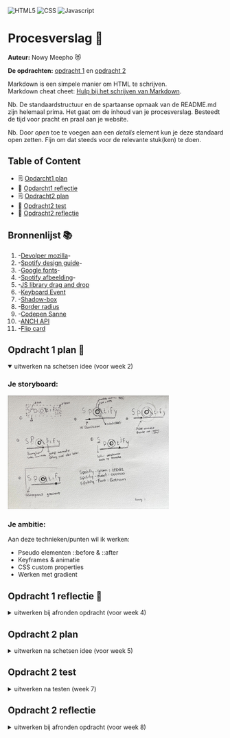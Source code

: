 ![HTML5](https://img.shields.io/badge/HTML5-E34F26?style=for-the-badge&logo=html5&logoColor=white)
![CSS](https://img.shields.io/badge/CSS3-1572B6?style=for-the-badge&logo=css3&logoColor=white)
![Javascript](https://img.shields.io/badge/JavaScript-323330?style=for-the-badge&logo=javascript&logoColor=F7DF1E)

# Procesverslag :page_facing_up:
**Auteur:** Nowy Meepho :heart_eyes_cat:

**De opdrachten:** [opdracht 1](opdracht1/index.html) en [opdracht 2](opdracht2/index.html)


Markdown is een simpele manier om HTML te schrijven.  
Markdown cheat cheet: [Hulp bij het schrijven van Markdown](https://github.com/adam-p/markdown-here/wiki/Markdown-Cheatsheet).

Nb. De standaardstructuur en de spartaanse opmaak van de README.md zijn helemaal prima. Het gaat om de inhoud van je procesverslag. Besteedt de tijd voor pracht en praal aan je website.

Nb. Door *open* toe te voegen aan een *details* element kun je deze standaard open zetten. Fijn om dat steeds voor de relevante stuk(ken) te doen.

## Table of Content

* 🗒️ [Opdarcht1 plan](#plan1)
* 🔄 [Opdarcht1 reflectie](#reflectie1)
* 🗒️ [Opdracht2 plan](#plan2)
* 🧪 [Opdracht2 test](#test2)
* 🔄 [Opdracht2 reflectie](#reflectie2)

## Bronnenlijst :books:
  1. -[Devolper mozilla](https://developer.mozilla.org/en-US/docs/Web/CSS)-
  2. -[Spotify design guide](https://developer.spotify.com/documentation/general/design-and-branding/)-
  3. -[Google fonts](https://fonts.google.com/?query=montserrat)-
  4. -[Spotify afbeelding](https://commons.wikimedia.org/wiki/File:Spotify_logo_without_text.svg)-
  5. -[JS library drag and drop](https://listjs.com/overview/download/)
  6. -[Keyboard Event](https://developer.mozilla.org/en-US/docs/Web/API/KeyboardEvent/code)
  7. -[Shadow-box](https://getcssscan.com/css-box-shadow-examples)
  8. -[Border radius](https://9elements.github.io/fancy-border-radius/#65.81.80.23--542.542)
  9. -[Codepen Sanne](https://codepen.io/shooft)
  10. -[ANCH API](http://acnhapi.com/)
  11. -[Flip card](https://www.smashingmagazine.com/2020/02/magic-flip-cards-common-sizing-problem/)


<a name="plan1"/>

## Opdracht 1 plan :memo:

<details open>
  <summary>uitwerken na schetsen idee (voor week 2)</summary>


  ### Je storyboard:
  <img src="readme-images/storyboardfvd.jpg" width="375px" alt="storyboard voor opdracht 1">


  ### Je ambitie: 
  Aan deze technieken/punten wil ik werken:
  - Pseudo elementen ::before & ::after
  - Keyframes & animatie
  - CSS custom properties
  - Werken met gradient
 
</details>

<a name="reflectie1"/>

## Opdracht 1 reflectie :repeat:

<details>
  <summary>uitwerken bij afronden opdracht (voor week 4)</summary>


  ### :checkered_flag: Je uitkomst - karakteristiek screenshot(s):
  <img src="readme-images/spot1.png" width="325px" height="240px" alt="uitomst opdracht 1">
  <img src="readme-images/spot2.png" width="325px" height="240px" alt="uitomst opdracht 1">
  <img src="readme-images/spot3.png" width="325px" height="240px" alt="uitomst opdracht 1">

  ### :sunglasses: Dit ging goed/Heb ik geleerd: 
  Werken met pseudo elementen zoals ::before & ::after gingen goed, ik heb veel geleerd hoe je dat kan gebruiker en animeren.
  Daarnaast vond ik gradient ook interresant om verschillende patronen te maken. 

  <img src="readme-images/spot5.png" width="325px"  alt="uitomst opdracht 1">
   <img src="readme-images/spot6.png" width="325px" alt="uitomst opdracht 1">

  ### :weary: Dit was lastig/Is niet gelukt:
  Ik heb de parent geanimeerd alleen de pseudo elementen gaan ook animeren alleen dat wil ik niet. Ik heb geprobeerd met een tegenovergestelde animatie   proberen te cancellen maar dat is deels gelukt. omdat ik twee animatie hebt bij de pseudo elementen werkt mijn tweede animatie niet. 
  
  Daarnaast had ik ook geëxperimenteerd met underline wavy, dat werkt wel alleen voor mijn opdracht is dat moeilijk/niet mogelijk.

  <img src="readme-images/spot7.png" width="325px" alt="uitomst opdracht 1">
</details>

<a name="plan2"/>

## Opdracht 2 plan

<details>
  <summary>uitwerken na schetsen idee (voor week 5)</summary>


  ### Je ontwerp:
  ### desktop:
  
  <img src="https://github.com/Nowyme/Frontend-voor-Designers/blob/master/readme-images/MacBook%20Pro%2014_%20-%201.png" width="375px" alt="ontwerp opdracht 2">
  
   <img src="https://github.com/Nowyme/Frontend-voor-Designers/blob/master/readme-images/MacBook%20Pro%2014_%20-%201.png" width="375px" alt="ontwerp opdracht 2">

### mobile:
   <img src="https://github.com/Nowyme/Frontend-voor-Designers/blob/master/readme-images/13%20Pro%20-%201.png" height="375px" alt="ontwerp opdracht 2">
  
   <img src="https://github.com/Nowyme/Frontend-voor-Designers/blob/master/readme-images/13%20Pro%20-%202.png" height="375px" alt="ontwerp opdracht 2">
  
  <img src="https://github.com/Nowyme/Frontend-voor-Designers/blob/master/readme-images/13%20Pro%20-%203.png" height="375px" alt="ontwerp opdracht 2">
  
  ### Je ambitie: 
  Aan deze technieken/punten wil ik werken:
  - Werken met public API
  - Geavanceerd animaties 
  - Op verschillende manieren bedienen zoals drag & drop
  - Intersection Observer werken
  
</details>


<a name="test2"/>

## Opdracht 2 test

<details>
  <summary>uitwerken na testen (week 7)</summary>

  



  ### Bevinding 1:
  * Cards kunnen niet omdraaien wanneer je erop klikt.

  #### oplossing:
  Ik heb met hulp de eventlisterner in mijn API foreach gezet zodat hij het kan zien. Dit komt omdat JS al laad voordat de API data worden in geladen waardoor het niet werkte.
  ```
  const buttonSlide = list.querySelector('li:last-of-type');
  
  buttonSlide.addEventListener('click', draaiPhoenixOm);
  ```



  ### Bevinding 2:
  * Scrollen door de cards lijstjes. 

  #### oplossing:
  Scrollen door de lijstjes lukte alleen je scrolt de pagina maar dat ik wil dus niet ik wil dat je door een lijstje scrolt zonder dat je de pagina scrolt. Dit heb ik opgelost door overflow: hidden en overflow-y: scroll.



 ### Bevinding 3:
  * Intersection observer.

  #### oplossing:
  Intersection observer werkte eerst ook niet en dat kwam ook omdat hij het lijstje niet ziet. Ik heb dus hetzelfde opgelost als met de flipcard. Ik heb de hele functie in de API gezet. Dit vind ik trouwens heel lelijk om te doen maar omdat we niet een template engine werken, weet ik niet zo goed hoe het anders moet.
  
  ```
  const options = {
        root: null,
        threshold: 0.4,
        rootMargin: '0px',
      };

      const observer = new IntersectionObserver(function (entries, observer) {
        entries.forEach((entry) => {
          entry.target.classList.toggle('slide-top', entry.isIntersecting);
        });
      }, options);

      cards.forEach((card) => {
        observer.observe(card);
        card.classList.add('hide');
      });
    });
  ```
  
   ### Bevinding 4:
  * Ik kon geen data selecteren uit een API.

  #### oplossing:
  Ik moest data uit de API halen maar ik wist niet hoe je een data moet selecteren met een `-` erin zoals `file-name`. Ik heb eerst geprobeerd om de data te formateren in een array met `map()` maar dat ook geen succes. Ik heb uiteindelijk gewoon zitten experimenteren en daarna was het toch gelukt. Ik heb gelost door dit te typen:
  
  ```
   const img = aArt.image_uri;
   const artDesc = aArt['museum-desc'];
   const artPrice = aArt['buy-price'];
  ```

  ### Bevinding 5:
  * Card drag and drop ziet raar uit

  #### oplossing:
 Ik voor mijn feature dat je cards kan drag and drop op het scherm alleen dat werkt wel maar het ziet raar uit omdat mijn card bestaat uit een achterkant en voorkant. Wanneer ik een card sleep dan zie ik de achterkant. Ik weet niet hoe je dit moet oplossen. Ik heb dit als code:
  ```
  new Sortable(allesLijst, {
  group: 'shared', // set both lists to same group
  animation: 150,
});

new Sortable(favoLijst, {
  group: 'shared',
  animation: 150,
});

  ```

</details>


<a name="reflectie2"/>

## Opdracht 2 reflectie

<details>
  <summary>uitwerken bij afronden opdracht (voor week 8)</summary>

  ### Je uitkomst - karakteristiek screenshot(s):
  <img src="https://github.com/Nowyme/Frontend-voor-Designers/blob/master/readme-images/eind.png" width="375px" alt="uitkomst opdracht 2">
  <img src="https://github.com/Nowyme/Frontend-voor-Designers/blob/master/readme-images/eindmob.png" width="275px" alt="uitkomst opdracht 2">


  ### Dit ging goed/Heb ik geleerd: 
  Ik vond het best moeilijk voor sommige styling met grid etc. Het is gelukt om een card te weergeven met de info van de api en je kan flippen. Ik vond het zeer leerzaam om met verschillende technieken te werken met drag and drop en nog meer.

  <img src="https://github.com/Nowyme/Frontend-voor-Designers/blob/master/readme-images/listapi.png" width="375px" alt="top">
  
### Dit ging niet gelukt:
  Ik wil nog een zoek funcntie toevoegen maar dat lukte helaas niet ik heb de documentatie gevold maar helaas het werkt niet.
  
### Feedback mondeling:
Nadat ik mijn eerste mondeling hebt gedaan, kreeg ik nog feedback van Sanne wat ik nog moet toevoegen en aanpassen. Zo heb ik:
* Darkmode toegevoegd
* Loading screen
* Add button
* Delete button
* Kleine scherm ( Werkt alleen met ene refresh)

Daarnaast ook kleine aanpassingen voor de code qualiteit. Zo heb ik div's gebruikt bij styling en ook JS beter geordend.

### Final schermen:
Scherm lightmode

 <img src="https://github.com/Nowyme/Frontend-voor-Designers/blob/master/readme-images/finalscherm.png" width="375px" alt="storyboard voor opdracht 1">
 
 Scherm darkmode
 
  <img src="https://github.com/Nowyme/Frontend-voor-Designers/blob/master/readme-images/darkfinal.png" width="375px" alt="storyboard voor opdracht 1">

  
</details>
